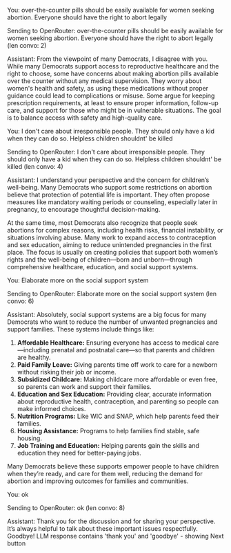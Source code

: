 You: over-the-counter pills should be easily available for women seeking abortion. Everyone should have the right to abort legally

 Sending to OpenRouter: over-the-counter pills should be easily available for women seeking abortion. Everyone should have the right to abort legally (len convo: 2)

Assistant: From the viewpoint of many Democrats, I disagree with you. While many Democrats support access to reproductive healthcare and the right to choose, some have concerns about making abortion pills available over the counter without any medical supervision. They worry about women's health and safety, as using these medications without proper guidance could lead to complications or misuse. Some argue for keeping prescription requirements, at least to ensure proper information, follow-up care, and support for those who might be in vulnerable situations. The goal is to balance access with safety and high-quality care.

You: I don't care about irresponsible people. They should only have a kid when they can do so. Helpless children shouldnt' be killed

 Sending to OpenRouter: I don't care about irresponsible people. They should only have a kid when they can do so. Helpless children shouldnt' be killed (len convo: 4)

Assistant: I understand your perspective and the concern for children’s well-being. Many Democrats who support some restrictions on abortion believe that protection of potential life is important. They often propose measures like mandatory waiting periods or counseling, especially later in pregnancy, to encourage thoughtful decision-making. 

At the same time, most Democrats also recognize that people seek abortions for complex reasons, including health risks, financial instability, or situations involving abuse. Many work to expand access to contraception and sex education, aiming to reduce unintended pregnancies in the first place. The focus is usually on creating policies that support both women’s rights and the well-being of children—born and unborn—through comprehensive healthcare, education, and social support systems.

You: Elaborate more on the social support system

 Sending to OpenRouter: Elaborate more on the social support system (len convo: 6)

Assistant: Absolutely, social support systems are a big focus for many Democrats who want to reduce the number of unwanted pregnancies and support families. These systems include things like:

1. **Affordable Healthcare:** Ensuring everyone has access to medical care—including prenatal and postnatal care—so that parents and children are healthy.
2. **Paid Family Leave:** Giving parents time off work to care for a newborn without risking their job or income.
3. **Subsidized Childcare:** Making childcare more affordable or even free, so parents can work and support their families.
4. **Education and Sex Education:** Providing clear, accurate information about reproductive health, contraception, and parenting so people can make informed choices.
5. **Nutrition Programs:** Like WIC and SNAP, which help parents feed their families.
6. **Housing Assistance:** Programs to help families find stable, safe housing.
7. **Job Training and Education:** Helping parents gain the skills and education they need for better-paying jobs.

Many Democrats believe these supports empower people to have children when they’re ready, and care for them well, reducing the demand for abortion and improving outcomes for families and communities.

You: ok

 Sending to OpenRouter: ok (len convo: 8)

Assistant: Thank you for the discussion and for sharing your perspective. It’s always helpful to talk about these important issues respectfully. Goodbye!
LLM response contains 'thank you' and 'goodbye' - showing Next button